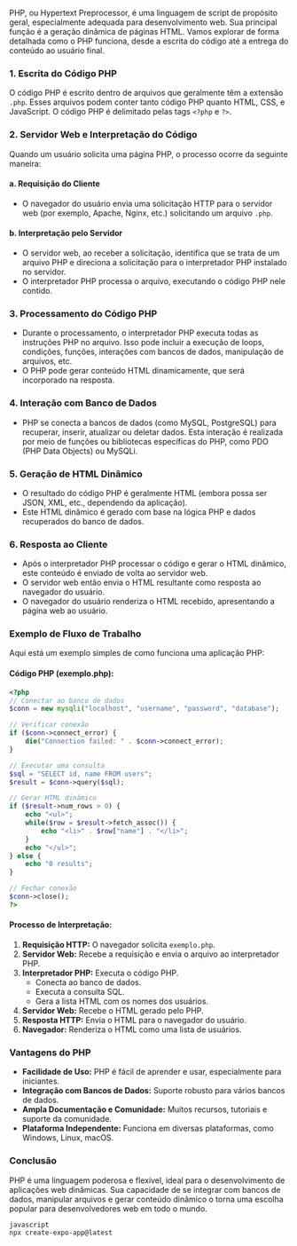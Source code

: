 PHP, ou Hypertext Preprocessor, é uma linguagem de script de propósito geral, especialmente adequada para desenvolvimento web. Sua principal função é a geração dinâmica de páginas HTML. Vamos explorar de forma detalhada como o PHP funciona, desde a escrita do código até a entrega do conteúdo ao usuário final.

### 1. Escrita do Código PHP
O código PHP é escrito dentro de arquivos que geralmente têm a extensão `.php`. Esses arquivos podem conter tanto código PHP quanto HTML, CSS, e JavaScript. O código PHP é delimitado pelas tags `<?php` e `?>`.

### 2. Servidor Web e Interpretação do Código
Quando um usuário solicita uma página PHP, o processo ocorre da seguinte maneira:

#### a. Requisição do Cliente
- O navegador do usuário envia uma solicitação HTTP para o servidor web (por exemplo, Apache, Nginx, etc.) solicitando um arquivo `.php`.

#### b. Interpretação pelo Servidor
- O servidor web, ao receber a solicitação, identifica que se trata de um arquivo PHP e direciona a solicitação para o interpretador PHP instalado no servidor.
- O interpretador PHP processa o arquivo, executando o código PHP nele contido.

### 3. Processamento do Código PHP
- Durante o processamento, o interpretador PHP executa todas as instruções PHP no arquivo. Isso pode incluir a execução de loops, condições, funções, interações com bancos de dados, manipulação de arquivos, etc.
- O PHP pode gerar conteúdo HTML dinamicamente, que será incorporado na resposta.

### 4. Interação com Banco de Dados
- PHP se conecta a bancos de dados (como MySQL, PostgreSQL) para recuperar, inserir, atualizar ou deletar dados. Esta interação é realizada por meio de funções ou bibliotecas específicas do PHP, como PDO (PHP Data Objects) ou MySQLi.

### 5. Geração de HTML Dinâmico
- O resultado do código PHP é geralmente HTML (embora possa ser JSON, XML, etc., dependendo da aplicação).
- Este HTML dinâmico é gerado com base na lógica PHP e dados recuperados do banco de dados.

### 6. Resposta ao Cliente
- Após o interpretador PHP processar o código e gerar o HTML dinâmico, este conteúdo é enviado de volta ao servidor web.
- O servidor web então envia o HTML resultante como resposta ao navegador do usuário.
- O navegador do usuário renderiza o HTML recebido, apresentando a página web ao usuário.

### Exemplo de Fluxo de Trabalho
Aqui está um exemplo simples de como funciona uma aplicação PHP:

#### Código PHP (exemplo.php):
```php
<?php
// Conectar ao banco de dados
$conn = new mysqli("localhost", "username", "password", "database");

// Verificar conexão
if ($conn->connect_error) {
    die("Connection failed: " . $conn->connect_error);
}

// Executar uma consulta
$sql = "SELECT id, name FROM users";
$result = $conn->query($sql);

// Gerar HTML dinâmico
if ($result->num_rows > 0) {
    echo "<ul>";
    while($row = $result->fetch_assoc()) {
        echo "<li>" . $row["name"] . "</li>";
    }
    echo "</ul>";
} else {
    echo "0 results";
}

// Fechar conexão
$conn->close();
?>
```

#### Processo de Interpretação:
1. **Requisição HTTP:** O navegador solicita `exemplo.php`.
2. **Servidor Web:** Recebe a requisição e envia o arquivo ao interpretador PHP.
3. **Interpretador PHP:** Executa o código PHP.
   - Conecta ao banco de dados.
   - Executa a consulta SQL.
   - Gera a lista HTML com os nomes dos usuários.
4. **Servidor Web:** Recebe o HTML gerado pelo PHP.
5. **Resposta HTTP:** Envia o HTML para o navegador do usuário.
6. **Navegador:** Renderiza o HTML como uma lista de usuários.

### Vantagens do PHP
- **Facilidade de Uso:** PHP é fácil de aprender e usar, especialmente para iniciantes.
- **Integração com Bancos de Dados:** Suporte robusto para vários bancos de dados.
- **Ampla Documentação e Comunidade:** Muitos recursos, tutoriais e suporte da comunidade.
- **Plataforma Independente:** Funciona em diversas plataformas, como Windows, Linux, macOS.

### Conclusão
PHP é uma linguagem poderosa e flexível, ideal para o desenvolvimento de aplicações web dinâmicas. Sua capacidade de se integrar com bancos de dados, manipular arquivos e gerar conteúdo dinâmico o torna uma escolha popular para desenvolvedores web em todo o mundo.




```
javascript
npx create-expo-app@latest
```


